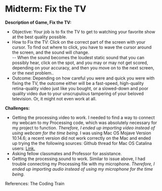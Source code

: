 # Midterm: Fix the TV



**Description of Game, Fix the TV:**

- Objective: Your job is to fix the TV to get to watching your favorite show at the best quality possible.
- How to Fix the TV:  Click on the correct part of the screen with your cursor.  To find out where to click, you have to wave the cursor around the screen, and the sound will change.  
-- When the sound becomes the loudest static sound that you can possibly hear, click on the spot, and you may or may not get scored, depending on your accuracy, and then you move on to the next screen, or the next problem..
- Outcome: Depending on how careful you were and quick you were with fixing the TV,  the outcome either will be a fast-speed, high-quality retina-quality video just like you bought, or a slowed-down and poor quality video due to your unscrupulous tampering of your beloved television. Or, it might not even work at all. 

**Challenges:**
- Getting the processing.video to work.  I needed to find a way to connect my webcam to my Processing code, which was absolutely necessary for my project to function.  *Therefore, I ended up importing video instead of using webcam for the time being.* I was using Mac OS Mojave Version 10.14.6; a recent version did not work correctly on the Mac and ended up trying the the following sources:
Github thread for Mac OS Catalina users: [Link.](https://github.com/processing/processing-video/issues/134#issuecomment-550359384)
- Asking fellow classmates and Professor for assistance.
- Getting the processing.sound to work.  Similar to issue above, I had trouble connecting my Processing file with my microphone.  *Therefore, I ended up importing audio instead of using my microphone for the time being.*

References:
The Coding Train
